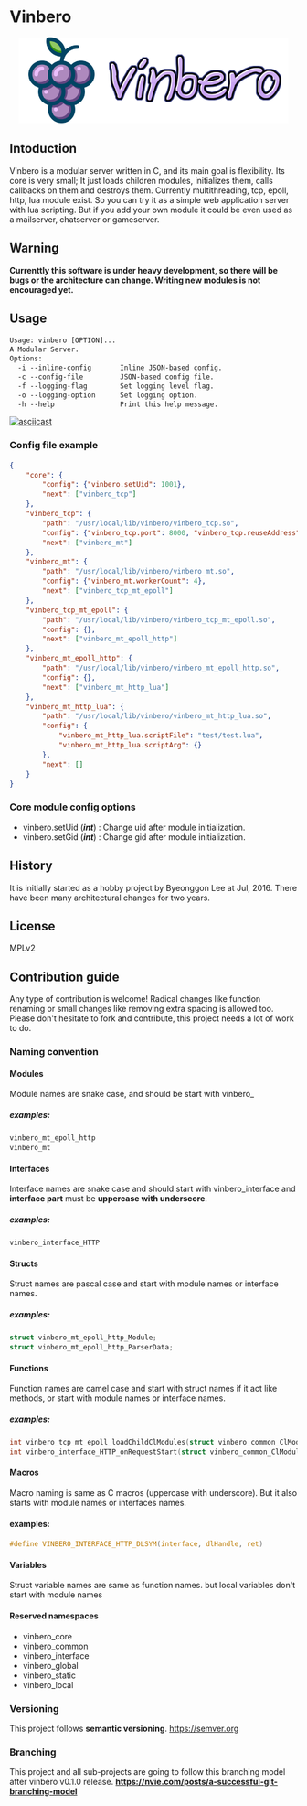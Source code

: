 # Vinbero
<p align="center"><img src="img/vinbero.png" alt="Vinbero" height="150px"/><img src="img/vinbero-text.png" alt="Vinbero" height="150px"/></p>

## Intoduction
Vinbero is a modular server written in C, and its main goal is flexibility. Its core is very small; It just loads children modules, initializes them, calls callbacks on them and destroys them. Currently multithreading, tcp, epoll, http, lua module exist. So you can try it as a simple web application server with lua scripting. But if you add your own module it could be even used as a mailserver, chatserver or gameserver.

## Warning
**Currenttly this software is under heavy development, so there will be bugs or the architecture can change.
Writing new modules is not encouraged yet.**

## Usage
```console
Usage: vinbero [OPTION]...
A Modular Server.
Options:
  -i --inline-config       Inline JSON-based config.
  -c --config-file         JSON-based config file.
  -f --logging-flag        Set logging level flag.
  -o --logging-option      Set logging option.
  -h --help                Print this help message.
```
[![asciicast](https://asciinema.org/a/F4u9GUUVZBcSO9ICGVd240TLP.png)](https://asciinema.org/a/F4u9GUUVZBcSO9ICGVd240TLP)

### Config file example
```JSON
{
    "core": {
        "config": {"vinbero.setUid": 1001},
        "next": ["vinbero_tcp"]
    },
    "vinbero_tcp": {
        "path": "/usr/local/lib/vinbero/vinbero_tcp.so",
        "config": {"vinbero_tcp.port": 8000, "vinbero_tcp.reuseAddress": true},
        "next": ["vinbero_mt"]
    }, 
    "vinbero_mt": {
        "path": "/usr/local/lib/vinbero/vinbero_mt.so",
        "config": {"vinbero_mt.workerCount": 4},
        "next": ["vinbero_tcp_mt_epoll"]
    },
    "vinbero_tcp_mt_epoll": {
        "path": "/usr/local/lib/vinbero/vinbero_tcp_mt_epoll.so",
        "config": {},
        "next": ["vinbero_mt_epoll_http"]
    },
    "vinbero_mt_epoll_http": {
        "path": "/usr/local/lib/vinbero/vinbero_mt_epoll_http.so",
        "config": {},
        "next": ["vinbero_mt_http_lua"]
    },
    "vinbero_mt_http_lua": {
        "path": "/usr/local/lib/vinbero/vinbero_mt_http_lua.so",
        "config": {
            "vinbero_mt_http_lua.scriptFile": "test/test.lua",
            "vinbero_mt_http_lua.scriptArg": {}
        },
        "next": []
    }
}
```

### Core module config options
- vinbero.setUid (***int***) : Change uid after module initialization.
- vinbero.setGid (***int***) : Change gid after module initialization.

## History
It is initially started as a hobby project by Byeonggon Lee at Jul, 2016.
There have been many architectural changes for two years.

## License
MPLv2

## Contribution guide
Any type of contribution is welcome!
Radical changes like function renaming or small changes like removing extra spacing is allowed too.
Please don't hesitate to fork and contribute, this project needs a lot of work to do.

### Naming convention
#### Modules
Module names are snake case, and should be start with vinbero_
##### examples:
```C
vinbero_mt_epoll_http
vinbero_mt
```

#### Interfaces
Interface names are snake case and should start with vinbero_interface and **interface part** must be **uppercase with underscore**.
##### examples:
```C
vinbero_interface_HTTP
```

#### Structs
Struct names are pascal case and start with module names or interface names.
##### examples: 
```C
struct vinbero_mt_epoll_http_Module;
struct vinbero_mt_epoll_http_ParserData;
```

#### Functions
Function names are camel case and start with struct names if it act like methods, or start with module names or interface names.
##### examples:
```C
int vinbero_tcp_mt_epoll_loadChildClModules(struct vinbero_common_ClModule* clModule);
int vinbero_interface_HTTP_onRequestStart(struct vinbero_common_ClModule* clModule);
```

#### Macros
Macro naming is same as C macros (uppercase with underscore). But it also starts with module names or interfaces names.
#### examples:
```C
#define VINBERO_INTERFACE_HTTP_DLSYM(interface, dlHandle, ret)
```

#### Variables
Struct variable names are same as function names. but local variables don't start with module names

#### Reserved namespaces
- vinbero_core
- vinbero_common
- vinbero_interface
- vinbero_global
- vinbero_static
- vinbero_local

### Versioning
This project follows **semantic versioning**.
https://semver.org

### Branching
This project and all sub-projects are going to follow this branching model after vinbero v0.1.0 release.
**https://nvie.com/posts/a-successful-git-branching-model**
